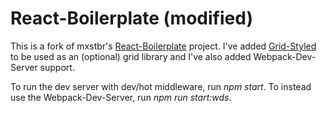 # React-Boilerplate (modified)
This is a fork of mxstbr's [React-Boilerplate](https://github.com/react-boilerplate/react-boilerplate) project. I've added [Grid-Styled](http://jxnblk.com/grid-styled/) to be used as an (optional) grid library and I've also added Webpack-Dev-Server support.

To run the dev server with dev/hot middleware, run *npm start*. To instead use the Webpack-Dev-Server, run *npm run start:wds*.
